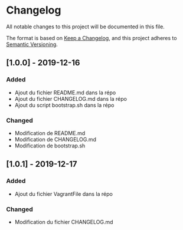 # Changelog

All notable changes to this project will be documented in this file.

The format is based on [Keep a Changelog](https://keepachangelog.com/en/1.0.0/),
and this project adheres to [Semantic Versioning](https://semver.org/spec/v2.0.0.html).

## [1.0.0] - 2019-12-16

### Added

- Ajout du fichier README.md dans la répo
- Ajout du fichier CHANGELOG.md dans la répo
- Ajout du script bootstrap.sh dans la répo

### Changed

- Modification de README.md
- Modification de CHANGELOG.md
- Modification de bootstrap.sh

## [1.0.1] - 2019-12-17

### Added

- Ajout du fichier VagrantFile dans la répo

### Changed

- Modification du fichier CHANGELOG.md
